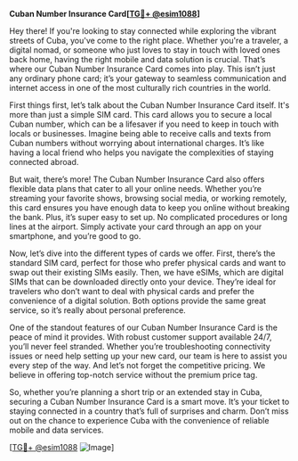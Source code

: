 **Cuban Number Insurance Card[[TG💪+ @esim1088](https://t.me/s/esim1088)]**

Hey there! If you're looking to stay connected while exploring the vibrant streets of Cuba, you've come to the right place. Whether you're a traveler, a digital nomad, or someone who just loves to stay in touch with loved ones back home, having the right mobile and data solution is crucial. That’s where our Cuban Number Insurance Card comes into play. This isn’t just any ordinary phone card; it’s your gateway to seamless communication and internet access in one of the most culturally rich countries in the world.

First things first, let’s talk about the Cuban Number Insurance Card itself. It's more than just a simple SIM card. This card allows you to secure a local Cuban number, which can be a lifesaver if you need to keep in touch with locals or businesses. Imagine being able to receive calls and texts from Cuban numbers without worrying about international charges. It’s like having a local friend who helps you navigate the complexities of staying connected abroad.

But wait, there’s more! The Cuban Number Insurance Card also offers flexible data plans that cater to all your online needs. Whether you’re streaming your favorite shows, browsing social media, or working remotely, this card ensures you have enough data to keep you online without breaking the bank. Plus, it’s super easy to set up. No complicated procedures or long lines at the airport. Simply activate your card through an app on your smartphone, and you’re good to go.

Now, let’s dive into the different types of cards we offer. First, there’s the standard SIM card, perfect for those who prefer physical cards and want to swap out their existing SIMs easily. Then, we have eSIMs, which are digital SIMs that can be downloaded directly onto your device. They’re ideal for travelers who don’t want to deal with physical cards and prefer the convenience of a digital solution. Both options provide the same great service, so it’s really about personal preference.

One of the standout features of our Cuban Number Insurance Card is the peace of mind it provides. With robust customer support available 24/7, you’ll never feel stranded. Whether you’re troubleshooting connectivity issues or need help setting up your new card, our team is here to assist you every step of the way. And let’s not forget the competitive pricing. We believe in offering top-notch service without the premium price tag.

So, whether you’re planning a short trip or an extended stay in Cuba, securing a Cuban Number Insurance Card is a smart move. It’s your ticket to staying connected in a country that’s full of surprises and charm. Don’t miss out on the chance to experience Cuba with the convenience of reliable mobile and data services.

[[TG💪+ @esim1088](https://t.me/s/esim1088) ![Image](https://i.postimg.cc/Y0z9fWf4/image.png)]